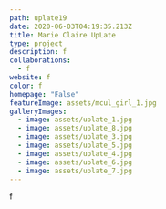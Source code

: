 ```yaml
---
path: uplate19
date: 2020-06-03T04:19:35.213Z
title: Marie Claire UpLate
type: project
description: f
collaborations:
  - f
website: f
color: f
homepage: "False"
featureImage: assets/mcul_girl_1.jpg
galleryImages:
  - image: assets/uplate_1.jpg
  - image: assets/uplate_8.jpg
  - image: assets/uplate_3.jpg
  - image: assets/uplate_5.jpg
  - image: assets/uplate_4.jpg
  - image: assets/uplate_6.jpg
  - image: assets/uplate_7.jpg
---
```

f